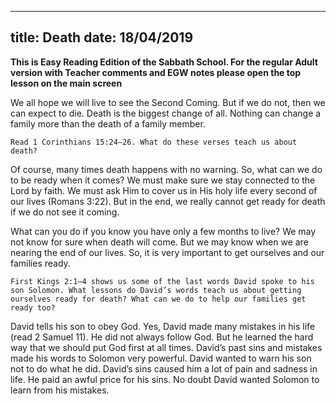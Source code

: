 ---
title: Death
date: 18/04/2019
--

**This is Easy Reading Edition of the Sabbath School. For the regular Adult version with Teacher comments and EGW notes please open the top lesson on the main screen**

We all hope we will live to see the Second Coming. But if we do not, then we can expect to die. Death is the biggest change of all. Nothing can change a family more than the death of a family member.

`Read 1 Corinthians 15:24–26. What do these verses teach us about death?`

Of course, many times death happens with no warning. So, what can we do to be ready when it comes? We must make sure we stay connected to the Lord by faith. We must ask Him to cover us in His holy life every second of our lives (Romans 3:22). But in the end, we really cannot get ready for death if we do not see it coming. 

What can you do if you know you have only a few months to live? We may not know for sure when death will come. But we may know when we are nearing the end of our lives. So, it is very important to get ourselves and our families ready.

`First Kings 2:1–4 shows us some of the last words David spoke to his son Solomon. What lessons do David’s words teach us about getting ourselves ready for death? What can we do to help our families get ready too?`

David tells his son to obey God. Yes, David made many mistakes in his life (read 2 Samuel 11). He did not always follow God. But he learned the hard way that we should put God first at all times. David’s past sins and mistakes made his words to Solomon very powerful. David wanted to warn his son not to do what he did. David’s sins caused him a lot of pain and sadness in life. He paid an awful price for his sins. No doubt David wanted Solomon to learn from his mistakes.